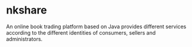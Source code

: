 # nkshare
An online book trading platform based on Java
provides different services according to the different identities of consumers, sellers and administrators.
